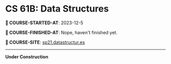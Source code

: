 # CS 61B: Data Structures

**📖 COURSE-STARTED-AT**: 2023-12-5

**🔮 COURSE-FINISHED-AT**: Nope, haven't finished yet.

**🔗 COURSE-SITE**: [sp21.datastructur.es](https://sp21.datastructur.es/)

---

**Under Construction**